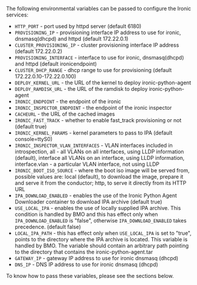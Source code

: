 The following environmental variables can be passed to configure the Ironic services:

- `HTTP_PORT` - port used by httpd server (default 6180)
- `PROVISIONING_IP` - provisioning interface IP address to use for ironic, dnsmasq(dhcpd) and httpd (default 172.22.0.1)
- `CLUSTER_PROVISIONING_IP` - cluster provisioning interface IP address (default 172.22.0.2)
- `PROVISIONING_INTERFACE` - interface to use for ironic, dnsmasq(dhcpd) and httpd (default ironicendpoint)
- `CLUSTER_DHCP_RANGE` - dhcp range to use for provisioning (default 172.22.0.10-172.22.0.100)
- `DEPLOY_KERNEL_URL` - the URL of the kernel to deploy ironic-python-agent
- `DEPLOY_RAMDISK_URL` - the URL of the ramdisk to deploy ironic-python-agent
- `IRONIC_ENDPOINT` - the endpoint of the ironic
- `IRONIC_INSPECTOR_ENDPOINT` - the endpoint of the ironic inspector
- `CACHEURL` - the URL of the cached images
- `IRONIC_FAST_TRACK` - whether to enable fast_track provisioning or not (default true)
- `IRONIC_KERNEL_PARAMS` - kernel parameters to pass to IPA (default console=ttyS0)
- `IRONIC_INSPECTOR_VLAN_INTERFACES` - VLAN interfaces included in introspection, all - all VLANs on all interfaces, using LLDP information (default), interface all VLANs on an interface, using LLDP information, interface.vlan - a particular VLAN interface, not using LLDP
- `IRONIC_BOOT_ISO_SOURCE` - where the boot iso image will be served from, possible values are: local (default), to download the image, prepare it and serve it
    from the conductor; http, to serve it directly from its HTTP URL
- `IPA_DOWNLOAD_ENABLED` - enables the use of the Ironic Python Agent Downloader container to download IPA archive (default true)
- `USE_LOCAL_IPA` - enables the use of locally supplied IPA archive. This condition is handled by BMO and this has effect only when `IPA_DOWNLOAD_ENABLED` is "false", otherwise `IPA_DOWNLOAD_ENABLED` takes precedence. (default false)
- `LOCAL_IPA_PATH` - this has effect only when `USE_LOCAL_IPA` is set to "true", points to the directory where the IPA archive is located. This variable is handled by BMO. The variable should contain an arbitrary path pointing to the directory that contains the ironic-python-agent.tar
- `GATEWAY_IP` - gateway IP address to use for ironic dnsmasq (dhcpd)
- `DNS_IP` - DNS IP address to use for ironic dnsmasq (dhcpd)

To know how to pass these variables, please see the sections below.
